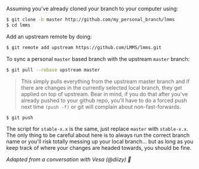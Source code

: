 Assuming you've already cloned your branch to your computer using:

```bash
$ git clone -b master http://github.com/my_personal_branch/lmms
$ cd lmms
```

Add an upstream remote by doing:

```bash
$ git remote add upstream https://github.com/LMMS/lmms.git
```

To sync a personal `master` based branch with the upstream `master` branch:

```bash
$ git pull --rebase upstream master
```

> This simply pulls everything from the upstream master branch and if there
are changes in the currently selected local branch, they get applied on
top of upstream. Bear in mind, if you do that after you've already
pushed to your github repo, you'll have to do a forced push next time
`(push -f)` or git will complain about non-fast-forwards.

```bash
$ git push
```

The script for `stable-x.x` is the same, just replace `master` with
`stable-x.x`. The only thing to be careful about here is to always run the
correct branch name or you'll risk totally messing up your local branch...
but as long as you keep track of where your changes are headed towards,
you should be fine.

*Adapted from a conversation with Vesa (@diizy) :jack_o_lantern:*
